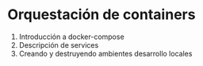 
# Orquestación de containers
1. Introducción a docker-compose
1. Descripción de services
1. Creando y destruyendo ambientes desarrollo locales